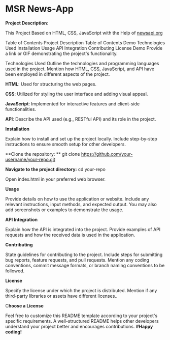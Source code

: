 # MSR News-App


**Project Description**:

This Project Based on HTML, CSS, JavaScript with the Help of [newsapi.org](https://newsapi.org/)

Table of Contents
Project Description
Table of Contents
Demo
Technologies Used
Installation
Usage
API Integration
Contributing
License
Demo
Provide a link or GIF demonstrating the project's functionality.

Technologies Used
Outline the technologies and programming languages used in the project. Mention how HTML, CSS, JavaScript, and API have been employed in different aspects of the project.

**HTML**: Used for structuring the web pages.

**CSS**: Utilized for styling the user interface and adding visual appeal.

**JavaScript**: Implemented for interactive features and client-side functionalities.

**API**: Describe the API used (e.g., RESTful API) and its role in the project.

**Installation**

Explain how to install and set up the project locally. Include step-by-step instructions to ensure smooth setup for other developers.

**Clone the repository: **
git clone https://github.com/your-username/your-repo.git

**Navigate to the project directory:**
cd your-repo

Open index.html in your preferred web browser.

**Usage**

Provide details on how to use the application or website. Include any relevant instructions, input methods, and expected output. You may also add screenshots or examples to demonstrate the usage.

**API Integration**

Explain how the API is integrated into the project. Provide examples of API requests and how the received data is used in the application.

**Contributing**

State guidelines for contributing to the project. Include steps for submitting bug reports, feature requests, and pull requests. Mention any coding conventions, commit message formats, or branch naming conventions to be followed.

**License**

Specify the license under which the project is distributed. Mention if any third-party libraries or assets have different licenses..

C**hoose a License**

Feel free to customize this README template according to your project's specific requirements. A well-structured README helps other developers understand your project better and encourages contributions.
**#Happy coding!**
